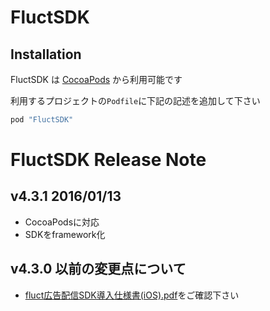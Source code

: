 # FluctSDK

## Installation

FluctSDK は [CocoaPods](http://cocoapods.org) から利用可能です

利用するプロジェクトの`Podfile`に下記の記述を追加して下さい

```ruby
pod "FluctSDK"
```

# FluctSDK Release Note

## v4.3.1 2016/01/13
* CocoaPodsに対応
* SDKをframework化

## v4.3.0 以前の変更点について
* [fluct広告配信SDK導入仕様書(iOS).pdf](https://github.com/voyagegroup/FluctSDK-iOS/blob/master/fluct%E5%BA%83%E5%91%8A%E9%85%8D%E4%BF%A1SDK%E5%B0%8E%E5%85%A5%E4%BB%95%E6%A7%98%E6%9B%B8(iOS).pdf)をご確認下さい
